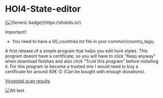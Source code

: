 # HOI4-State-editor
[![Generic badge](https://img.shields.io/badge/Alpha-v0.2.0-rgb(51,204,51).svg)](https://shields.io/)

Important!:
- You need to have a 00_countries.txt file in your common/country_tags;

A first release of a simple program that helps you edit hoi4 states.
This program doesnt have a certificate, so you will have to click 
"Keep anyway" when download finishes and also click "Trust this program" before installing it.
For this program to become a trusted one I would need to buy a certificate for around 60€ 😔 
(Can be bought with enough donations).

[Virustotal scan results](https://www.virustotal.com/gui/file/ab391730d008603e1d207e655a7016e0786a4e521167a5edb6cc23b00a63d9e7/detection)

![Alt text](https://i.imgur.com/ECZsRLC.png "How it looks like right now")
